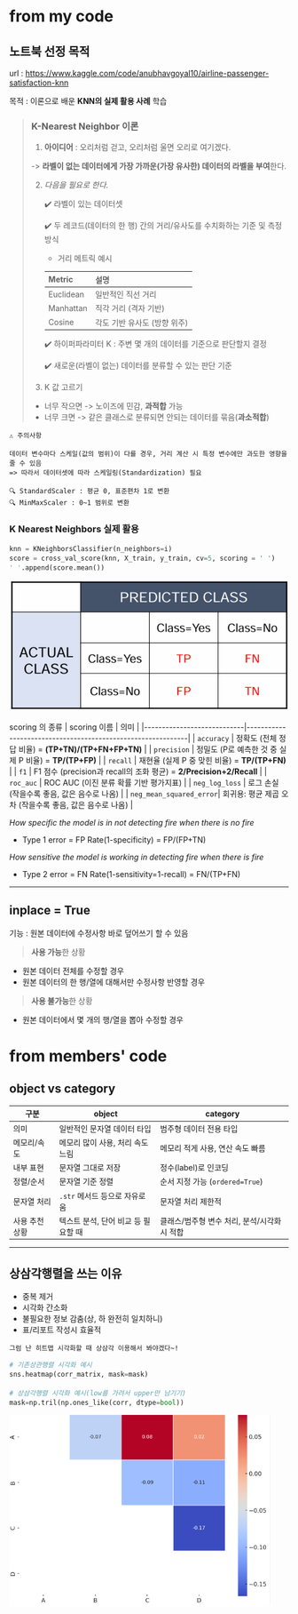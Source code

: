 # from my code

## 노트북 선정 목적

url : https://www.kaggle.com/code/anubhavgoyal10/airline-passenger-satisfaction-knn

목적 : 이론으로 배운 **KNN의 실제 활용 사례** 학습

>### K-Nearest Neighbor 이론
>1. **아이디어** : 오리처럼 걷고, 오리처럼 울면 오리로 여기겠다. 
>
>-> **라벨이 없는 데이터에게 가장 가까운(가장 유사한) 데이터의 라벨을 부여**한다.
>
>2. *다음을 필요로 한다.*
>
>     ✔️ 라벨이 있는 데이터셋
>
>     ✔️ 두 레코드(데이터의 한 행) 간의 거리/유사도를 수치화하는 기준 및 측정방식
>
>       - 거리 메트릭 예시
>
>      | Metric      | 설명                           |
>      |-------------|--------------------------------|
>      | Euclidean   | 일반적인 직선 거리              |
>      | Manhattan   | 직각 거리 (격자 기반)           |
>      | Cosine      | 각도 기반 유사도 (방향 위주)    |
>
>
>     ✔️ 하이퍼파라미터 K : 주변 몇 개의 데이터를 기준으로 판단할지 결정 
>
>     ✔️ 새로운(라벨이 없는) 데이터를 분류할 수 있는 판단 기준
>
>3. K 값 고르기
>   - 너무 작으면 -> 노이즈에 민감, **과적합** 가능
>   - 너무 크면 -> 같은 클래스로 분류되면 안되는 데이터를 묶음(**과소적합**)
>
```
⚠️ 주의사항

데이터 변수마다 스케일(값의 범위)이 다를 경우, 거리 계산 시 특정 변수에만 과도한 영향을 줄 수 있음
=> 따라서 데이터셋에 따라 스케일링(Standardization) 필요

🔍 StandardScaler : 평균 0, 표준편차 1로 변환
🔍 MinMaxScaler : 0~1 범위로 변환
```

### K Nearest Neighbors 실제 활용
```python
knn = KNeighborsClassifier(n_neighbors=i)
score = cross_val_score(knn, X_train, y_train, cv=5, scoring = ' ')
' '.append(score.mean())
```

![alt text](image.png)

scoring 의 종류
| scoring 이름               | 의미                                                        |
|----------------------------|-------------------------------------------------------------|
| `accuracy`               | 정확도 (전체 정답 비율) = **(TP+TN)/(TP+FN+FP+TN)**              |
| `precision`              | 정밀도 (P로 예측한 것 중 실제 P 비율) = **TP/(TP+FP)**        |
| `recall`                 | 재현율 (실제 P 중 맞힌 비율) = **TP/(TP+FN)**                        |
| `f1`                     | F1 점수 (precision과 recall의 조화 평균) = **2/Precision+2/Recall**        |
| `roc_auc`                | ROC AUC (이진 분류 확률 기반 평가지표)                      |
| `neg_log_loss`          | 로그 손실 (작을수록 좋음, 값은 음수로 나옴)                |
| `neg_mean_squared_error`| 회귀용: 평균 제곱 오차 (작을수록 좋음, 값은 음수로 나옴)    |

*How specific the model is in not detecting fire when there is no fire*
- Type 1 error = FP Rate(1-specificity) = FP/(FP+TN)

*How sensitive the model is working in detecting fire when there is fire*
- Type 2 error = FN Rate(1-sensitivity=1-recall) = FN/(TP+FN)

---

## inplace = True
기능 : 원본 데이터에 수정사항 바로 덮어쓰기 할 수 있음

>**사용 가능**한 상황
- 원본 데이터 전체를 수정할 경우
- 원본 데이터의 한 행/열에 대해서만 수정사항 반영할 경우

>**사용 불가능**한 상황
- 원본 데이터에서 몇 개의 행/열을 뽑아 수정할 경우


# from members' code

## object vs category
| 구분         | object                            | category                                  |
|--------------|-----------------------------------|--------------------------------------------|
| 의미         | 일반적인 문자열 데이터 타입       | 범주형 데이터 전용 타입                    |
| 메모리/속도  | 메모리 많이 사용, 처리 속도 느림 | 메모리 적게 사용, 연산 속도 빠름        |
| 내부 표현    | 문자열 그대로 저장                | 정수(label)로 인코딩                      |
| 정렬/순서    | 문자열 기준 정렬                  | 순서 지정 가능 (`ordered=True`)         |
| 문자열 처리  | `.str` 메서드 등으로 자유로움 | 문자열 처리 제한적                      |
| 사용 추천 상황 | 텍스트 분석, 단어 비교 등 필요할 때 | 클래스/범주형 변수 처리, 분석/시각화 시 적합 |

---

## 상삼각행렬을 쓰는 이유
- 중복 제거
- 시각화 간소화
- 불필요한 정보 감춤(상, 하 완전히 일치하니)
- 표/리포트 작성시 효율적
```
그럼 난 히트맵 시각화할 때 상삼각 이용해서 봐야겠다~!
```
```python
# 기존상관행렬 시각화 예시
sns.heatmap(corr_matrix, mask=mask)

# 상삼각행렬 시각화 예시(low를 가려서 upper만 남기기)
mask=np.tril(np.ones_like(corr, dtype=bool))
```
![alt text](image-1.png)